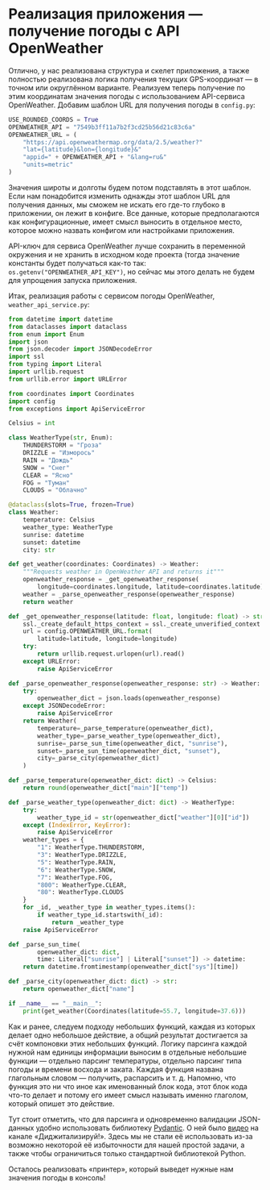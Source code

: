 # Реализация приложения — получение погоды с API OpenWeather

Отлично, у нас реализована структура и скелет приложения, а также полностью реализована логика получения текущих GPS-координат — в точном или округлённом варианте. Реализуем теперь получение по этим координатам значения погоды с использованием API-сервиса OpenWeather. Добавим шаблон URL для получения погоды в `config.py`:

```python
USE_ROUNDED_COORDS = True
OPENWEATHER_API = "7549b3ff11a7b2f3cd25b56d21c83c6a"
OPENWEATHER_URL = (
    "https://api.openweathermap.org/data/2.5/weather?"
    "lat={latitude}&lon={longitude}&"
    "appid=" + OPENWEATHER_API + "&lang=ru&"
    "units=metric"
)
```

Значения широты и долготы будем потом подставлять в этот шаблон. Если нам понадобится изменить однажды этот шаблон URL для получения данных, мы сможем не искать его где-то глубоко в приложении, он лежит в конфиге. Все данные, которые предполагаются как конфигурационные, имеет смысл выносить в отдельное место, которое можно назвать конфигом или настройками приложения.

API-ключ для сервиса OpenWeather лучше сохранить в переменной окружения и не хранить в исходном коде проекта (тогда значение константы будет получаться как-то так: `os.getenv("OPENWEATHER_API_KEY")`, но сейчас мы этого делать не будем для упрощения запуска приложения.

Итак, реализация работы с сервисом погоды OpenWeather, `weather_api_service.py`:

```python
from datetime import datetime
from dataclasses import dataclass
from enum import Enum
import json
from json.decoder import JSONDecodeError
import ssl
from typing import Literal
import urllib.request
from urllib.error import URLError

from coordinates import Coordinates
import config
from exceptions import ApiServiceError

Celsius = int

class WeatherType(str, Enum):
    THUNDERSTORM = "Гроза"
    DRIZZLE = "Изморось"
    RAIN = "Дождь"
    SNOW = "Снег"
    CLEAR = "Ясно"
    FOG = "Туман"
    CLOUDS = "Облачно"

@dataclass(slots=True, frozen=True)
class Weather:
    temperature: Celsius
    weather_type: WeatherType
    sunrise: datetime
    sunset: datetime
    city: str

def get_weather(coordinates: Coordinates) -> Weather:
    """Requests weather in OpenWeather API and returns it"""
    openweather_response = _get_openweather_response(
        longitude=coordinates.longitude, latitude=coordinates.latitude)
    weather = _parse_openweather_response(openweather_response)
    return weather

def _get_openweather_response(latitude: float, longitude: float) -> str:
    ssl._create_default_https_context = ssl._create_unverified_context
    url = config.OPENWEATHER_URL.format(
        latitude=latitude, longitude=longitude)
    try:
        return urllib.request.urlopen(url).read()
    except URLError:
        raise ApiServiceError

def _parse_openweather_response(openweather_response: str) -> Weather:
    try:
        openweather_dict = json.loads(openweather_response)
    except JSONDecodeError:
        raise ApiServiceError
    return Weather(
        temperature=_parse_temperature(openweather_dict),
        weather_type=_parse_weather_type(openweather_dict),
        sunrise=_parse_sun_time(openweather_dict, "sunrise"),
        sunset=_parse_sun_time(openweather_dict, "sunset"),
        city=_parse_city(openweather_dict)
    )

def _parse_temperature(openweather_dict: dict) -> Celsius:
    return round(openweather_dict["main"]["temp"])

def _parse_weather_type(openweather_dict: dict) -> WeatherType:
    try:
        weather_type_id = str(openweather_dict["weather"][0]["id"])
    except (IndexError, KeyError):
        raise ApiServiceError
    weather_types = {
        "1": WeatherType.THUNDERSTORM,
        "3": WeatherType.DRIZZLE,
        "5": WeatherType.RAIN,
        "6": WeatherType.SNOW,
        "7": WeatherType.FOG,
        "800": WeatherType.CLEAR,
        "80": WeatherType.CLOUDS
    }
    for _id, _weather_type in weather_types.items():
        if weather_type_id.startswith(_id):
            return _weather_type
    raise ApiServiceError

def _parse_sun_time(
        openweather_dict: dict,
        time: Literal["sunrise"] | Literal["sunset"]) -> datetime:
    return datetime.fromtimestamp(openweather_dict["sys"][time])

def _parse_city(openweather_dict: dict) -> str:
    return openweather_dict["name"]

if __name__ == "__main__":
    print(get_weather(Coordinates(latitude=55.7, longitude=37.6)))
```

Как и ранее, следуем подходу небольших функций, каждая из которых делает одно небольшое действие, а общий результат достигается за счёт компоновки этих небольших функций. Логику парсинга каждой нужной нам единицы информации выносим в отдельные небольшие функции — отдельно парсинг температуры, отдельно парсинг типа погоды и времени восхода и заката. Каждая функция названа глагольным словом — получить, распарсить и т. д. Напомню, что функция это ни что иное как именованный блок кода, этот блок кода что-то делает и потому его имеет смысл называть именно глаголом, который опишет это действие.

Тут стоит отметить, что для парсинга и одновременно валидации JSON-данных удобно использовать библиотеку [Pydantic](https://pydantic-docs.helpmanual.io/). О ней было [видео](https://www.youtube.com/watch?v=dOO3GmX6ukU) на канале «Диджитализируй!». Здесь мы не стали её использовать из-за возможно некоторой её избыточности для нашей простой задачи, а также чтобы ограничиться только стандартной библиотекой Python.

Осталось реализовать «принтер», который выведет нужные нам значения погоды в консоль!

